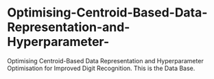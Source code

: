 # Optimising-Centroid-Based-Data-Representation-and-Hyperparameter-
Optimising Centroid-Based Data Representation and Hyperparameter Optimisation for Improved Digit Recognition. This is the Data Base.
